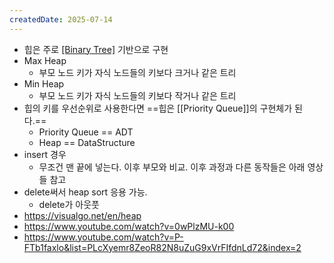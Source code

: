 ```yaml
---
createdDate: 2025-07-14
---
```

- 힙은 주로 [[Binary Tree]](이진트리) 기반으로 구현
- Max Heap 
	- 부모 노드 키가 자식 노드들의 키보다 크거나 같은 트리
- Min Heap
	- 부모 노드 키가 자식 노드들의 키보다 작거나 같은 트리
- 힙의 키를 우선순위로 사용한다면 ==힙은 [[Priority Queue]]의 구현체가 된다.==
	- Priority Queue == ADT
	- Heap == DataStructure
- insert 경우
	- 무조건 맨 끝에 넣는다. 이후 부모와 비교. 이후 과정과 다른 동작들은 아래 영상들 참고
- delete써서 heap sort 응용 가능.
	- delete가 아웃풋
- https://visualgo.net/en/heap
- https://www.youtube.com/watch?v=0wPlzMU-k00
- https://www.youtube.com/watch?v=P-FTb1faxlo&list=PLcXyemr8ZeoR82N8uZuG9xVrFIfdnLd72&index=2